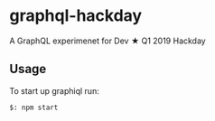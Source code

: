 # graphql-hackday
A GraphQL experimenet for Dev ★ Q1 2019 Hackday

## Usage
To start up graphiql run:
```
$: npm start
```
